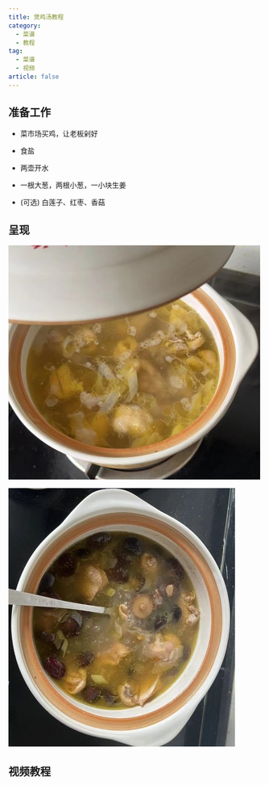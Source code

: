 ```yaml
---
title: 煲鸡汤教程
category:
  - 菜谱
  - 教程
tag:
  - 菜谱
  - 视频
article: false
---
```


## 准备工作

- 菜市场买鸡，让老板剁好

- 食盐

- 两壶开水

- 一根大葱，两根小葱，一小块生姜

- (可选) 白莲子、红枣、香菇

## 呈现

![鸡汤1](/assets/images/cook/chicken_soup1.jpg)

![鸡汤2](/assets/images/cook/chicken_soup2.jpg)

## 视频教程

<VideoPlayer src="/video/cook/chicken_soup.mp4" />
